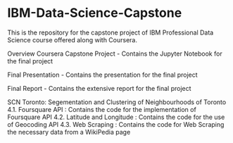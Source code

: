 # IBM-Data-Science-Capstone

This is the repository for the capstone project of IBM Professional Data Science course offered along with Coursera.

Overview
Coursera Capstone Project - Contains the Jupyter Notebook for the final project

Final Presentation - Contains the presentation for the final project

Final Report - Contains the extensive report for the final project

SCN Toronto: Segementation and Clustering of Neighbourhoods of Toronto
4.1. Foursquare API : Contains the code for the implementation of Foursquare API
4.2. Latitude and Longitude : Contains the code for the use of Geocoding API
4.3. Web Scraping : Contains the code for Web Scraping the necessary data from a WikiPedia page
